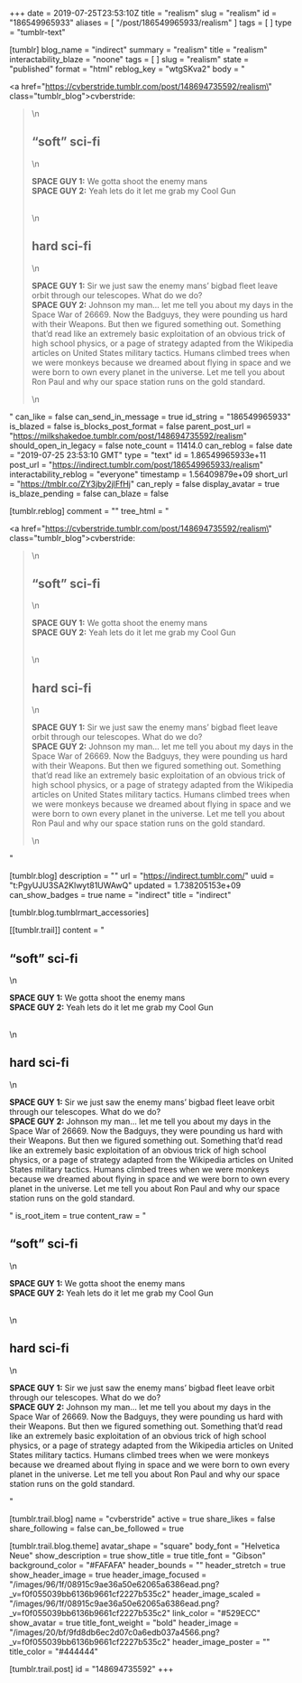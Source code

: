 +++
date = 2019-07-25T23:53:10Z
title = "realism"
slug = "realism"
id = "186549965933"
aliases = [ "/post/186549965933/realism" ]
tags = [ ]
type = "tumblr-text"

[tumblr]
blog_name = "indirect"
summary = "realism"
title = "realism"
interactability_blaze = "noone"
tags = [ ]
slug = "realism"
state = "published"
format = "html"
reblog_key = "wtgSKva2"
body = "<p><a href=\"https://cvberstride.tumblr.com/post/148694735592/realism\" class=\"tumblr_blog\">cvberstride</a>:</p><blockquote>\n<h2>“soft” sci-fi</h2>\n<p><b>SPACE GUY 1:</b> We gotta shoot the enemy mans<b><br/>SPACE GUY 2:</b> Yeah lets do it let me grab my Cool Gun<br/><br/></p>\n<h2>hard sci-fi</h2>\n<p><b>SPACE GUY 1:</b> Sir we just saw the enemy mans’ bigbad fleet leave orbit through our telescopes. What do we do?<br/><b>SPACE GUY 2:</b> Johnson my man… let me tell you about my days in the Space War of 26669. Now the Badguys, they were pounding us hard with their Weapons. But then we figured something out. Something that’d read like an extremely basic exploitation of an obvious trick of high school physics, or a page of strategy adapted from the Wikipedia articles on United States military tactics. Humans climbed trees when we were monkeys because we dreamed about flying in space and we were born to own every planet in the universe. Let me tell you about Ron Paul and why our space station runs on the gold standard.<br/></p>\n</blockquote>"
can_like = false
can_send_in_message = true
id_string = "186549965933"
is_blazed = false
is_blocks_post_format = false
parent_post_url = "https://milkshakedoe.tumblr.com/post/148694735592/realism"
should_open_in_legacy = false
note_count = 11414.0
can_reblog = false
date = "2019-07-25 23:53:10 GMT"
type = "text"
id = 1.86549965933e+11
post_url = "https://indirect.tumblr.com/post/186549965933/realism"
interactability_reblog = "everyone"
timestamp = 1.56409879e+09
short_url = "https://tmblr.co/ZY3jby2jlFfHj"
can_reply = false
display_avatar = true
is_blaze_pending = false
can_blaze = false

[tumblr.reblog]
comment = ""
tree_html = "<p><a href=\"https://cvberstride.tumblr.com/post/148694735592/realism\" class=\"tumblr_blog\">cvberstride</a>:</p><blockquote>\n<h2>“soft” sci-fi</h2>\n<p><b>SPACE GUY 1:</b> We gotta shoot the enemy mans<b><br>SPACE GUY 2:</b> Yeah lets do it let me grab my Cool Gun<br><br></p>\n<h2>hard sci-fi</h2>\n<p><b>SPACE GUY 1:</b> Sir we just saw the enemy mans’ bigbad fleet leave orbit through our telescopes. What do we do?<br><b>SPACE GUY 2:</b> Johnson my man… let me tell you about my days in the Space War of 26669. Now the Badguys, they were pounding us hard with their Weapons. But then we figured something out. Something that’d read like an extremely basic exploitation of an obvious trick of high school physics, or a page of strategy adapted from the Wikipedia articles on United States military tactics. Humans climbed trees when we were monkeys because we dreamed about flying in space and we were born to own every planet in the universe. Let me tell you about Ron Paul and why our space station runs on the gold standard.<br></p>\n</blockquote>"

[tumblr.blog]
description = ""
url = "https://indirect.tumblr.com/"
uuid = "t:PgyUJU3SA2Klwyt81UWAwQ"
updated = 1.738205153e+09
can_show_badges = true
name = "indirect"
title = "indirect"

[tumblr.blog.tumblrmart_accessories]

[[tumblr.trail]]
content = "<p><h2>&ldquo;soft&rdquo; sci-fi</h2>\n<p><b>SPACE GUY 1:</b> We gotta shoot the enemy mans<b><br />SPACE GUY 2:</b> Yeah lets do it let me grab my Cool Gun<br /><br /></p>\n<h2>hard sci-fi</h2>\n<p><b>SPACE GUY 1:</b> Sir we just saw the enemy mans&rsquo; bigbad fleet leave orbit through our telescopes. What do we do?<br /><b>SPACE GUY 2:</b> Johnson my man&hellip; let me tell you about my days in the Space War of 26669. Now the Badguys, they were pounding us hard with their Weapons. But then we figured something out. Something that&rsquo;d read like an extremely basic exploitation of an obvious trick of high school physics, or a page of strategy adapted from the Wikipedia articles on United States military tactics. Humans climbed trees when we were monkeys because we dreamed about flying in space and we were born to own every planet in the universe. Let me tell you about Ron Paul and why our space station runs on the gold standard.<br /></p></p>"
is_root_item = true
content_raw = "<p><h2>“soft” sci-fi</h2>\n<p><b>SPACE GUY 1:</b> We gotta shoot the enemy mans<b><br>SPACE GUY 2:</b> Yeah lets do it let me grab my Cool Gun<br><br></p>\n<h2>hard sci-fi</h2>\n<p><b>SPACE GUY 1:</b> Sir we just saw the enemy mans’ bigbad fleet leave orbit through our telescopes. What do we do?<br><b>SPACE GUY 2:</b> Johnson my man… let me tell you about my days in the Space War of 26669. Now the Badguys, they were pounding us hard with their Weapons. But then we figured something out. Something that’d read like an extremely basic exploitation of an obvious trick of high school physics, or a page of strategy adapted from the Wikipedia articles on United States military tactics. Humans climbed trees when we were monkeys because we dreamed about flying in space and we were born to own every planet in the universe. Let me tell you about Ron Paul and why our space station runs on the gold standard.<br></p></p>"

[tumblr.trail.blog]
name = "cvberstride"
active = true
share_likes = false
share_following = false
can_be_followed = true

[tumblr.trail.blog.theme]
avatar_shape = "square"
body_font = "Helvetica Neue"
show_description = true
show_title = true
title_font = "Gibson"
background_color = "#FAFAFA"
header_bounds = ""
header_stretch = true
show_header_image = true
header_image_focused = "/images/96/1f/08915c9ae36a50e62065a6386ead.png?_v=f0f055039bb6136b9661cf2227b535c2"
header_image_scaled = "/images/96/1f/08915c9ae36a50e62065a6386ead.png?_v=f0f055039bb6136b9661cf2227b535c2"
link_color = "#529ECC"
show_avatar = true
title_font_weight = "bold"
header_image = "/images/20/bf/9fd8db6ec2d07c0a6edb037a4566.png?_v=f0f055039bb6136b9661cf2227b535c2"
header_image_poster = ""
title_color = "#444444"

[tumblr.trail.post]
id = "148694735592"
+++
